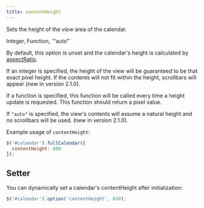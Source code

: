```yaml
---
title: contentHeight
---
```


Sets the height of the *view* area of the calendar.

<div class='spec' markdown='1'>
Integer, Function, `"auto"`
</div>

By default, this option is unset and the calendar's height is calculated by [aspectRatio](aspectRatio).

If an integer is specified, the height of the view will be guaranteed to be that exact pixel height.
If the contents will not fit within the height, scrollbars will appear (new in version 2.1.0).

If a function is specified, this function will be called every time a height update is requested. This function should return a pixel value.

If `"auto"` is specified, the view's contents will assume a natural height and no scrollbars will be used.
(new in version 2.1.0).

Example usage of `contentHeight`:

```js
$('#calendar').fullCalendar({
  contentHeight: 600
});
```

## Setter

You can dynamically set a calendar's contentHeight after initialization:

```js
$('#calendar').option('contentHeight', 650);
```
